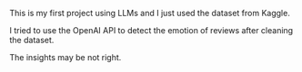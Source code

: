 This is my first project using LLMs and I just used the dataset from Kaggle.

I tried to use the OpenAI API to detect the emotion of reviews after cleaning the dataset.

The insights may be not right.